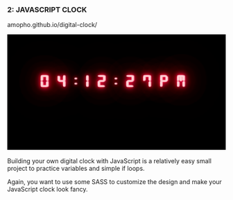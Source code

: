 ### 2: JAVASCRIPT CLOCK

amopho.github.io/digital-clock/

![JavaScript digital clock project](./src/images/neon-digital-clock.png)

Building your own digital clock with JavaScript is a relatively easy small project to practice variables and simple if loops.

Again, you want to use some SASS to customize the design and make your JavaScript clock look fancy.
